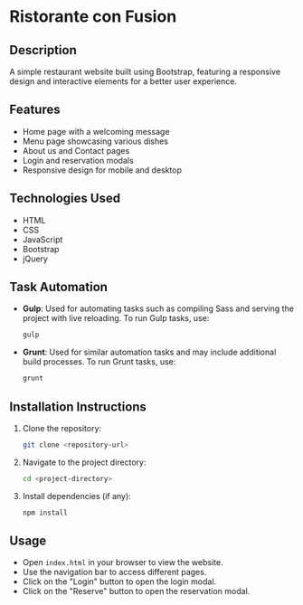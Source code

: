 # Ristorante con Fusion

## Description
A simple restaurant website built using Bootstrap, featuring a responsive design and interactive elements for a better user experience.

## Features
- Home page with a welcoming message
- Menu page showcasing various dishes
- About us and Contact pages
- Login and reservation modals
- Responsive design for mobile and desktop

## Technologies Used
- HTML
- CSS
- JavaScript
- Bootstrap
- jQuery

## Task Automation
- **Gulp**: Used for automating tasks such as compiling Sass and serving the project with live reloading. To run Gulp tasks, use:
  ```bash
  gulp
  ```
- **Grunt**: Used for similar automation tasks and may include additional build processes. To run Grunt tasks, use:
  ```bash
  grunt
  ```

## Installation Instructions
1. Clone the repository:
   ```bash
   git clone <repository-url>
   ```
2. Navigate to the project directory:
   ```bash
   cd <project-directory>
   ```
3. Install dependencies (if any):
   ```bash
   npm install
   ```

## Usage
- Open `index.html` in your browser to view the website.
- Use the navigation bar to access different pages.
- Click on the "Login" button to open the login modal.
- Click on the "Reserve" button to open the reservation modal.
